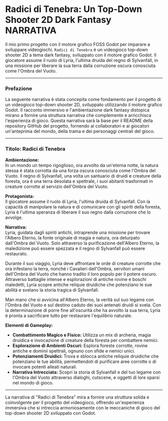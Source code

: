 # Radici di Tenebra: Un Top-Down Shooter 2D Dark Fantasy **NARRATIVA**

Il mio primo progetto con il motore grafico FOSS Godot per imparare a sviluppare videogiochi.
`Radici di Tenebra` è un videogioco top-down shooter 2D a tema dark fantasy, sviluppato con il motore grafico Godot. Il giocatore assume il ruolo di Lyria, l'ultima druida del regno di Sylvanfall, in una missione per liberare la sua terra dalla corruzione oscura conosciuta come l'Ombra del Vuoto.

---

### Prefazione
La seguente narrativa è stata concepita come fondamento per il progetto di un videogioco top-down shooter 2D, sviluppato utilizzando il motore grafico Godot. Il racconto immersivo e l'ambientazione dark fantasy distopica mirano a fornire una struttura narrativa che complemente e arricchisca l'esperienza di gioco. Questa narrativa sarà la base per il README della repository GitHub del progetto, fornendo ai collaboratori e ai giocatori un'anteprima del mondo, della trama e dei personaggi centrali del gioco.

---

### Titolo: Radici di Tenebra

**Ambientazione:**  
In un mondo un tempo rigoglioso, ora avvolto da un'eterna notte, la natura stessa è stata corrotta da una forza oscura conosciuta come l'Ombra del Vuoto. Il regno di Sylvanfall, una volta un santuario di druidi e creature della foresta, ora è una terra desolata e spettrale, i suoi abitanti trasformati in creature corrotte al servizio dell'Ombra del Vuoto.

**Protagonista:**  
Il giocatore assume il ruolo di Lyria, l'ultima druida di Sylvanfall. Con la capacità di manipolare la natura e di comunicare con gli spiriti della foresta, Lyria è l'ultima speranza di liberare il suo regno dalla corruzione che lo avvolge.

**Narrativa:**  
Lyria, guidata dagli spiriti antichi, intraprende una missione per trovare l'Albero Eterno, la fonte originale di magia e natura, ora deturpato dall'Ombra del Vuoto. Solo attraverso la purificazione dell'Albero Eterno, la maledizione può essere spezzata e il regno di Sylvanfall può essere restaurato.

Durante il suo viaggio, Lyria deve affrontare le orde di creature corrotte che ora infestano la terra, nonché i Cavalieri dell'Ombra, servitori umani dell'Ombra del Vuoto che hanno tradito il loro popolo per il potere oscuro. Attraverso battaglie intense e esplorazioni di antiche rovine e boschi maledetti, Lyria scopre antiche reliquie druidiche che potenziano le sue abilità e svelano la storia tragica di Sylvanfall.

Man mano che si avvicina all'Albero Eterno, la verità sul suo legame con l'Ombra del Vuoto e sul destino caduto dei suoi antenati druidi si svela. Con la determinazione di porre fine all'oscurità che ha avvolto la sua terra, Lyria è pronta a sacrificare tutto per restaurare l'equilibrio naturale.

**Elementi di Gameplay:**  
- **Combattimento Magico e Fisico:** Utilizza un mix di archeria, magia druidica e invocazione di creature della foresta per combattere nemici.
- **Esplorazione di Ambienti Oscuri:** Esplora foreste corrotte, rovine antiche e dominii spettrali, ognuno con sfide e nemici unici.
- **Potenziamenti Druidici:** Trova e sblocca antiche reliquie druidiche che potenziano le tue abilità, permettendoti di purificare aree corrotte o di invocare potenti alleati naturali.
- **Narrativa Intrecciata:** Scopri la storia di Sylvanfall e del tuo legame con l'Ombra del Vuoto attraverso dialoghi, cutscene, e oggetti di lore sparsi nel mondo di gioco.

---

La narrativa di "Radici di Tenebra" mira a fornire una struttura solida e coinvolgente per il progetto del videogioco, offrendo un'esperienza immersiva che si intreccia armoniosamente con le meccaniche di gioco del top-down shooter 2D sviluppato con Godot.
